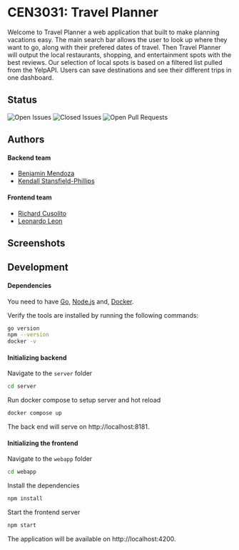 
# CEN3031: Travel Planner

Welcome to Travel Planner a web application that built to make planning vacations easy. The main search bar allows the user to look up where they want to go, along with their prefered dates of travel. 
Then Travel Planner will output the local restaurants, shopping, and entertainment spots with the best reviews. 
Our selection of local spots is based on a filtered list pulled from the YelpAPI. Users can save destinations and see their different trips in one dashboard. 

## Status
![Open Issues](https://img.shields.io/github/issues/leonleonardo/cen3031) ![Closed Issues](https://img.shields.io/github/issues-closed/leonleonardo/cen3031) ![Open Pull Requests](https://img.shields.io/github/issues-pr/leonleonardo/cen3031)

## Authors

#### Backend team

- [Benjamin Mendoza](https://www.github.com/benmendoza3)
- [Kendall Stansfield-Phillips](https://www.github.com/kendalllsp)

#### Frontend team
- [Richard Cusolito](https://www.github.com/rickcuso88)
- [Leonardo Leon](https://www.github.com/leonleonardo)

## Screenshots



## Development

#### Dependencies

You need to have [Go](https://golang.org/),
[Node.js](https://nodejs.org/) and,
[Docker](https://www.docker.com/).

Verify the tools are installed by running the following commands:

```zsh
go version
npm --version
docker -v
```
#### Initializing backend

Navigate to the `server` folder 

```zsh
cd server
```

Run docker compose to setup server and hot reload

```zsh
docker compose up
``` 

The back end will serve on http://localhost:8181.


#### Initializing the frontend

Navigate to the `webapp` folder

```sh
cd webapp
```
Install the dependencies  

```sh
npm install
```

Start the frontend server

```sh
npm start
```
The application will be available on http://localhost:4200.


